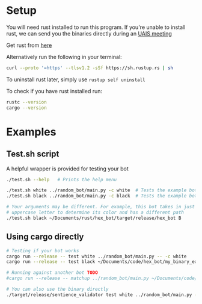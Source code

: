 # Setup

You will need rust installed to run this program. If you're unable to install
rust, we can send you the binaries directly during an [UAIS
meeting](https://uais.dev/)

Get rust from [here](https://www.rust-lang.org/tools/install)

Alternatively run the following in your terminal:

```bash
curl --proto '=https' --tlsv1.2 -sSf https://sh.rustup.rs | sh
```

To uninstall rust later, simply use `rustup self uninstall`

To check if you have rust installed run:

```bash
rustc --version
cargo --version
```

# Examples

## Test.sh script

A helpful wrapper is provided for testing your bot

```bash
./test.sh --help   # Prints the help menu

./test.sh white ../random_bot/main.py -c white  # Tests the example bot using white
./test.sh black ../random_bot/main.py -c black  # Tests the example bot using black

# Your arguments may be different. For example, this bot takes in just one
# uppercase letter to determine its color and has a different path
./test.sh black ~/Documents/rust/hex_bot/target/release/hex_bot B
```

## Using cargo directly

```bash
# Testing if your bot works
cargo run --release -- test white ../random_bot/main.py -- -c white
cargo run --release -- test black ~/Documents/code/hex_bot/my_binary_executable -- black

# Running against another bot TODO
#cargo run --release -- matchup ../random_bot/main.py ~/Documents/code/hex_bot/my_binary_executable

# You can also use the binary directly
./target/release/sentience_validator test white ../random_bot/main.py -- -c white
```

